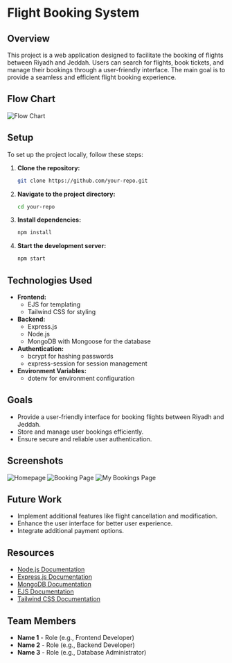 # Flight Booking System

## Overview
This project is a web application designed to facilitate the booking of flights between Riyadh and Jeddah. Users can search for flights, book tickets, and manage their bookings through a user-friendly interface. The main goal is to provide a seamless and efficient flight booking experience.

## Flow Chart
![Flow Chart](link-to-your-flow-chart-image)

## Setup
To set up the project locally, follow these steps:

1. **Clone the repository:**
    ```sh
    git clone https://github.com/your-repo.git
    ```
2. **Navigate to the project directory:**
    ```sh
    cd your-repo
    ```
3. **Install dependencies:**
    ```sh
    npm install
    ```
4. **Start the development server:**
    ```sh
    npm start
    ```

## Technologies Used
- **Frontend:**
  - EJS for templating
  - Tailwind CSS for styling
- **Backend:**
  - Express.js
  - Node.js
  - MongoDB with Mongoose for the database
- **Authentication:**
  - bcrypt for hashing passwords
  - express-session for session management
- **Environment Variables:**
  - dotenv for environment configuration

## Goals
- Provide a user-friendly interface for booking flights between Riyadh and Jeddah.
- Store and manage user bookings efficiently.
- Ensure secure and reliable user authentication.

## Screenshots
![Homepage](link-to-screenshot-booking-page)
![Booking Page](link-to-screenshot-booking-page)
![My Bookings Page](link-to-screenshot-my-bookings-page)

## Future Work
- Implement additional features like flight cancellation and modification.
- Enhance the user interface for better user experience.
- Integrate additional payment options.

## Resources
- [Node.js Documentation](https://nodejs.org/en/docs/)
- [Express.js Documentation](https://expressjs.com/)
- [MongoDB Documentation](https://docs.mongodb.com/)
- [EJS Documentation](https://ejs.co/)
- [Tailwind CSS Documentation](https://tailwindcss.com/docs)

## Team Members
- **Name 1** - Role (e.g., Frontend Developer)
- **Name 2** - Role (e.g., Backend Developer)
- **Name 3** - Role (e.g., Database Administrator)
